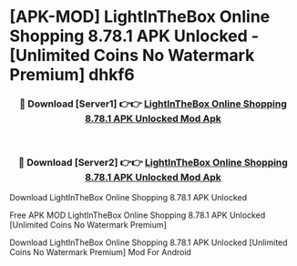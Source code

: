 # [APK-MOD] LightInTheBox Online Shopping 8.78.1 APK Unlocked - [Unlimited Coins No Watermark Premium] dhkf6



<div align="center">
<h3>🔴 Download [Server1] 👉👉 <a href="https://momento.my/?title=LightInTheBox_Online_Shopping_8.78.1_APK_Unlocked">LightInTheBox Online Shopping 8.78.1 APK Unlocked Mod Apk</a></h3><br>

<h3>🔴 Download [Server2] 👉👉 <a href="https://momento.my/?title=LightInTheBox_Online_Shopping_8.78.1_APK_Unlocked">LightInTheBox Online Shopping 8.78.1 APK Unlocked Mod Apk</a></h3>
</div>



Download LightInTheBox Online Shopping 8.78.1 APK Unlocked 

Free APK MOD LightInTheBox Online Shopping 8.78.1 APK Unlocked [Unlimited Coins No Watermark Premium]

Download LightInTheBox Online Shopping 8.78.1 APK Unlocked [Unlimited Coins No Watermark Premium] Mod For Android
